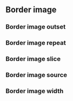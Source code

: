## Border image


<!-- <values.borderImage> -->
<!-- </values.borderImage> -->

<!-- <variants.borderImage> -->
<!-- </variants.borderImage> -->


### Border image outset

<!-- <values.borderImageOutset> -->
<!-- </values.borderImageOutset> -->

<!-- <variants.borderImageOutset> -->
<!-- </variants.borderImageOutset> -->

### Border image repeat

<!-- <values.borderImageRepeat> -->
<!-- </values.borderImageRepeat> -->

<!-- <variants.borderImageRepeat> -->
<!-- </variants.borderImageRepeat> -->

### Border image slice

<!-- <values.borderImageSlice> -->
<!-- </values.borderImageSlice> -->

<!-- <variants.borderImageSlice> -->
<!-- </variants.borderImageSlice> -->

### Border image source

<!-- <values.borderImageSource> -->
<!-- </values.borderImageSource> -->

<!-- <variants.borderImageSource> -->
<!-- </variants.borderImageSource> -->

### Border image width

<!-- <values.borderImageWidth> -->
<!-- </values.borderImageWidth> -->

<!-- <variants.borderImageWidth> -->
<!-- </variants.borderImageWidth> -->
